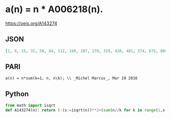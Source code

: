 # a\(n\) \= n \* A006218\(n\)\.
https://oeis.org/A143274
## JSON
```JSON
[1, 6, 15, 32, 50, 84, 112, 160, 207, 270, 319, 420, 481, 574, 675, 800, 884, 1044, 1140, 1320, 1470, 1628, 1748, 2016, 2175, 2366, 2565, 2828, 2987, 3330, 3503, 3808, 4059, 4318, 4585, 5040, 5254, 5548, 5850, 6320, 6560, 7056, 7310, 7744, 8190, 8556, 8836]
```
## PARI
```PARI
a(n) = n*sum(k=1, n, n\k); \\ _Michel Marcus_, Mar 19 2016
```
## Python
```Python
from math import isqrt
def A143274(n): return (-(s:=isqrt(n))**2+(sum(n//k for k in range(1,s+1))<<1))*n # _Chai Wah Wu_, Oct 23 2023
```
